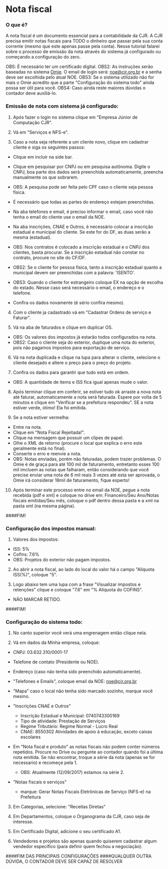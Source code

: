 # Nota fiscal

### O que é?
A nota fiscal é um documento essencial para a contabilidade da CJR. A CJR precisa emitir notas fiscais para TODO o dinheiro que passar pela sua conta corrente (mesmo que este apenas passe pela conta). Nesse tutorial falarei sobre o processo de emissão da nota através do sistema já configurado ou começando a configuração do zero.

OBS: É necessário ter um certificado digital.
OBS2: As instruções serão baseadas no sistema [Omie](https://app.omie.com.br/login/). O email de login será: noe@cjr.org.br e a senha deve ser escolhida pelo atual NOE.
OBS3: Se o sistema utilizado não for mais o Omie acredito que a parte "Configuração do sistema todo" ainda possa ser útil para você.
OBS4: Caso ainda reste maiores dúvidas o contador deve auxiliá-lo.

### Emissão de nota com  sistema já configurado:
1) Após fazer o login no sistema clique em "Empresa Júnior de Computação CJR".

2) Vá em "Serviços e NFS-e".

3) Caso a nota seja referente a um cliente novo, clique em cadastrar cliente e siga os seguintes passos:

- Clique em incluir na side bar.
- Clique em pesquisar por CNPJ ou em pesquisa autônoma. Digite o CNPJ, boa parte dos dados será preenchida automaticamente, preencha manualmente os que sobrarem.

- OBS: A pesquisa pode ser feita pelo CPF caso o cliente seja pessoa física.

- É necessário que todas as partes do endereço estejam preenchidas.
- Na aba telefones e email, é preciso informar o email, caso você não tenha o email do cliente use o email da NOE.
- Na aba inscrições, CNAE e Outros, é necessário colocar a inscrição estadual e municipal do cliente. Se este for do DF, as duas serão a mesma (estadual).

- OBS: Nos contratos é colocado a inscrição estadual e o CNPJ dos clientes, basta procurar. Se a inscrição estadual não constar no contrato, procure no site do CF/DF.

- OBS2: Se o cliente for pessoa física, tanto a inscrição estadual quanto a municipal devem ser preenchidas com a palavra: 'ISENTO'.

- OBS3: Quando o cliente for estrangeiro coloque EX na opção de escolha do estado. Nesse caso será necessário o email, o endereço e o telefone.

- Confira os dados novamente (é sério confira mesmo).

4) Com o cliente ja cadastrado vá em "Cadastrar Ordens de serviço e Faturar".

5) Vá na aba de faturados e clique em duplicar OS.
- OBS: Os valores dos impostos já estarão todos configurados na nota.
- OBS2: Caso o cliente seja do exterior, duplique uma nota do exterior, pois não pagamos impostos para exportação de serviço. 

6) Vá na nota duplicada e clique na lupa para alterar o cliente, selecione o cliente desejado e altere o preço para o preço do projeto.

7) Confira os dados para garantir que tudo está em ordem.
- OBS: A quantidade de items e ISS fica igual apenas mude o valor.

8) Após terminar clique em conferir, se estiver tudo ok arraste a nova nota até faturar, automaticamente a nota será faturada. Espere por volta de 5 minutos e clique em "Verificar se a prefeitura respondeu". SE a nota estiver verde, ótimo! Ela foi emitida.

9) Se a nota estiver vermelha:
- Entre na nota.
- Clique em "Nota Fiscal Rejeitada!".
- Clique na mensagem que possuir um clipes de papel.
- Olhe o XML de retorno (procure o local que explica o erro este geralmente está no final).
- Conserte o erro e reenvie a nota.
- OBS: Notas enviadas, porém não faturadas, podem trazer problemas. O Omie é de graça para até 100 mil de faturamento, entretanto esses 100 mil imcluem as notas que falharam, então considerando que você precise enviar uma nota de 6 mil reais 3 vezes até esta ser aprovada, o Omie irá considerar 18mil de faturamento, fique esperto!

10) Após terminar este processo entre no email da NOE, pegue a nota recebida (pdf e xml) e coloque no drive em:
Financeiro/Seu Ano/Notas fiscais emitidas/Seu mês, coloque o pdf dentro dessa pasta e a xml na pasta xml (na mesma página).

####FIM!

### Configuração dos impostos manual:

1) Valores dos impostos:
- ISS: 5%
- Cofins: 7.6%
- OBS: Projetos do exterior não pagam impostos.

2) Ao abrir a nota fiscal, ao lado do local do valor há o campo "Alíquota ISS(%)", coloque "5".

3) Logo abaixo tem uma lupa com a frase "Visualizar impostos e retenções" clique e coloque "7.6" em "% Alíquota do COFINS".
- NÃO MARCAR RETIDO.

####FIM!


### Configuração do sistema todo:

1) No canto superior você verá uma engrenagem então clique nela.

2) Vá em dados da Minha empresa, coloque:
- CNPJ: 03.632.310/0001-17
- Telefone de contato (Presidente ou NOE).
- Endereço (caso não tenha sido preenchido automaticamente).
- "Telefones e Emails", coloque email da NOE: noe@cjr.org.br
- "Mapa" caso o local não tenha sido marcado sozinho, marque você mesmo.
- "Inscrições CNAE e Outros"
	- Inscrição Estadual e Municipal: 0740743300169
	- Tipo de atividade: Prestação de Serviços
	- Regime Tributário: Regime Normal - Lucro Real
	- CNAE: 8550302 Atividades de apoio á educação, exceto caixas escolares

- Em "Nota fiscal e produto" as notas fiscais não podem conter números repetidos. Procure no Drive ou pergunte ao contador quando foi a última nota emitida. Se não encontrar, troque a série da nota (apenas se for necessario) e recomeçe pela 1.
	- OBS: Atualmente (12/09/2017) estamos na série 2.

- "Notas fiscais e serviços"
	- marque: Gerar Notas Fiscais Eletrônicas de Serviço (NFS-e) na Prefeitura

3) Em Categorias, selecione: "Receitas Diretas"

4) Em Departamentos, coloque o Organograma da CJR, caso seja de interesse.

5) Em Certificado Digital, adicione o seu certificado A1.

6) Vendedores e projetos são apenas quando quiserem cadastrar algum vendedor específico (para definir quem fechou a negociação).

####FIM DAS PRINCIPAIS CONFIGURAÇÕES
####QUALQUER OUTRA DÚVIDA, O CONTADOR DEVE SER CAPAZ DE RESOLVER
